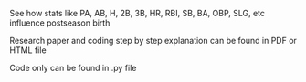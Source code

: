 See how stats like PA, AB, H, 2B, 3B, HR, RBI, SB, BA, OBP, SLG, etc influence postseason birth

Research paper and coding step by step explanation can be found in PDF or HTML file

Code only can be found in .py file
